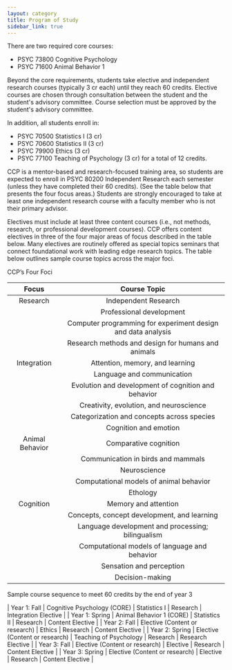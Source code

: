 ```yaml
---
layout: category
title: Program of Study
sidebar_link: true
---
```


There are two required core courses:

  - PSYC 73800 Cognitive Psychology
  - PSYC 71600 Animal Behavior 1

Beyond the core requirements, students take elective and independent research courses (typically 3 cr each) until they reach 60 credits. Elective courses are chosen through consultation between the student and the student's advisory committee.  Course selection must be approved by the student's advisory committee.

In addition, all students enroll in:

  - PSYC 70500 Statistics I (3 cr)
  - PSYC 70600 Statistics II (3 cr)
  - PSYC 79900 Ethics (3 cr)
  - PSYC 77100 Teaching of Psychology (3 cr) for a total of 12 credits.

CCP is a mentor-based and research-focused training area, so students are expected to enroll in PSYC 80200 Independent Research each semester (unless they have completed their 60 credits). (See the table below that presents the four focus areas.)  Students are strongly encouraged to take at least one independent research course with a faculty member who is not their primary advisor.

Electives must include at least three content courses (i.e., not methods, research, or professional development courses). CCP offers content electives in three of the four major areas of focus described in the table below. Many electives are routinely offered as special topics seminars that connect foundational work with leading edge research topics. The table below outlines sample course topics across the major foci.

CCP’s Four Foci

|Focus|Course Topic|
|:-:|:-:|
|Research| Independent Research |
||Professional development|
||Computer programming for experiment design and data analysis|
||Research methods and design for humans and animals|
|Integration|Attention, memory, and learning|
||Language and communication|
||Evolution and development of cognition and behavior|
||Creativity, evolution, and neuroscience|
||Categorization and concepts across species|
||Cognition and emotion|
|Animal Behavior|Comparative cognition|
||Communication in birds and mammals
||Neuroscience|
||Computational models of animal behavior|
||Ethology|
|Cognition|Memory and attention|
||Concepts, concept development, and learning|
||Language development and processing; bilingualism|
||Computational models of language and behavior|
||Sensation and perception|
||Decision-making|

Sample course sequence to meet 60 credits by the end of year 3

| Year 1: Fall | Cognitive Psychology (CORE) | Statistics I | Research | Integration Elective |
| Year 1: Spring | Animal Behavior 1 (CORE) | Statistics II | Research | Content Elective |
| Year 2: Fall | Elective (Content or research) | Ethics | Research | Content Elective |
| Year 2: Spring | Elective (Content or research) | Teaching of Psychology | Research | Research Elective |
| Year 3: Fall | Elective (Content or research) | Elective | Research | Content Elective |
| Year 3: Spring | Elective (Content or research) | Elective | Research | Content Elective |
